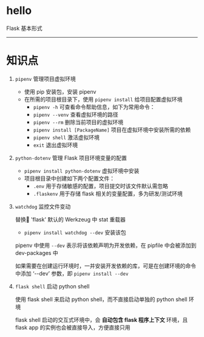 # hello

Flask 基本形式

* * *

# 知识点

1.  `pipenv`  管理项目虚拟环境

    -   使用 pip 安装包，安装 pipenv
    -   在所需的项目根目录下，使用 `pipenv install` 给项目配置虚拟环境
        -   `pipenv -h` 可查看命令帮助信息，如下为常用命令：
        -   `pipenv --venv` 查看虚拟环境的路径  
        -   `pipenv --rm` 删除当前项目的虚拟环境
        -   `pipenv install [PackageName]` 项目在虚拟环境中安装所需的依赖
        -   `pipenv shell`  激活虚拟环境
        -   `exit` 退出虚拟环境

2.  `python-dotenv` 管理 Flask 项目环境变量的配置

    -   `pipenv install python-dotenv` 虚拟环境中安装
    -   项目根目录中创建如下两个配置文件：
        -   `.env`  用于存储敏感的配置，项目提交时该文件默认需忽略
        -   `.flaskenv` 用于存储 flask 相关的变量配置，多为研发/测试环境

3.  `watchdog` 监控文件变动

    替换 'flask' 默认的 Werkzeug 中 stat 重载器

    -   `pipenv install watchdog --dev`   安装该包

    pipenv 中使用 `--dev` 表示将该依赖声明为开发依赖，在 pipfile 中会被添加到 dev-packages 中

    如果需要在创建运行环境时，一并安装开发依赖的库，可是在创建环境的命令中添加 ‘--dev’ 参数，即 `pipenv install --dev`

4.  `flask shell` 启动 python shell

    使用 flask shell 来启动 python shell，而不直接启动单独的 python shell 环境

    flask shell 启动的交互式环境中，会 **自动包含 flask 程序上下文** 环境，且 flask app 的实例也会被直接导入，方便直接只用
